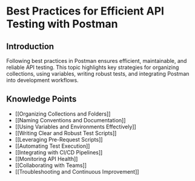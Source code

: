 # Best Practices for Efficient API Testing with Postman

## Introduction
Following best practices in Postman ensures efficient, maintainable, and reliable API testing. This topic highlights key strategies for organizing collections, using variables, writing robust tests, and integrating Postman into development workflows.

## Knowledge Points

- [[Organizing Collections and Folders]]
- [[Naming Conventions and Documentation]]
- [[Using Variables and Environments Effectively]]
- [[Writing Clear and Robust Test Scripts]]
- [[Leveraging Pre-Request Scripts]]
- [[Automating Test Execution]]
- [[Integrating with CI/CD Pipelines]]
- [[Monitoring API Health]]
- [[Collaborating with Teams]]
- [[Troubleshooting and Continuous Improvement]] 